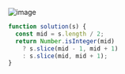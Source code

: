 ![image](https://user-images.githubusercontent.com/39263149/230033788-90910a79-6af1-4ed7-9f13-faf24b5a12aa.png)

```javascript
function solution(s) {
  const mid = s.length / 2;
  return Number.isInteger(mid)
    ? s.slice(mid - 1, mid + 1)
    : s.slice(mid, mid + 1);
}
```
